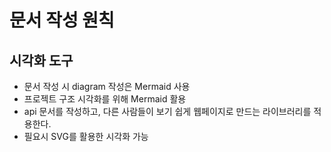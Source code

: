 # 문서 작성 원칙

## 시각화 도구
- 문서 작성 시 diagram 작성은 Mermaid 사용
- 프로젝트 구조 시각화를 위해 Mermaid 활용
- api 문서를 작성하고, 다른 사람들이 보기 쉽게 웹페이지로 만드는 라이브러리를 적용한다.
- 필요시 SVG를 활용한 시각화 가능
